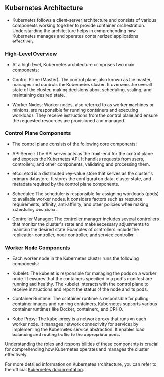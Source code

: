 ## Kubernetes Architecture
- Kubernetes follows a client-server architecture and consists of various components working together to provide container orchestration. Understanding the architecture helps in comprehending how Kubernetes manages and operates containerized applications effectively.

### High-Level Overview
- At a high level, Kubernetes architecture comprises two main components:

- Control Plane (Master): The control plane, also known as the master, manages and controls the Kubernetes cluster. It oversees the overall state of the cluster, making decisions about scheduling, scaling, and maintaining desired state.

- Worker Nodes: Worker nodes, also referred to as worker machines or minions, are responsible for running containers and executing workloads. They receive instructions from the control plane and ensure the requested resources are provisioned and managed.

### Control Plane Components
- The control plane consists of the following core components:

- API Server: The API server acts as the front-end for the control plane and exposes the Kubernetes API. It handles requests from users, controllers, and other components, validating and processing them.

- etcd: etcd is a distributed key-value store that serves as the cluster's primary datastore. It stores the configuration data, cluster state, and metadata required by the control plane components.

- Scheduler: The scheduler is responsible for assigning workloads (pods) to available worker nodes. It considers factors such as resource requirements, affinity, anti-affinity, and other policies when making scheduling decisions.

- Controller Manager: The controller manager includes several controllers that monitor the cluster's state and make necessary adjustments to maintain the desired state. Examples of controllers include the replication controller, node controller, and service controller.

### Worker Node Components
- Each worker node in the Kubernetes cluster runs the following components:

- Kubelet: The kubelet is responsible for managing the pods on a worker node. It ensures that the containers specified in a pod's manifest are running and healthy. The kubelet interacts with the control plane to receive instructions and report the status of the node and its pods.

- Container Runtime: The container runtime is responsible for pulling container images and running containers. Kubernetes supports various container runtimes like Docker, containerd, and CRI-O.

- Kube Proxy: The kube-proxy is a network proxy that runs on each worker node. It manages network connectivity for services by implementing the Kubernetes service abstraction. It enables load balancing and routing traffic to the appropriate pods.

Understanding the roles and responsibilities of these components is crucial for comprehending how Kubernetes operates and manages the cluster effectively.

For more detailed information on Kubernetes architecture, you can refer to the official [Kubernetes documentation](https://kubernetes.io/docs/concepts/overview/components/).

